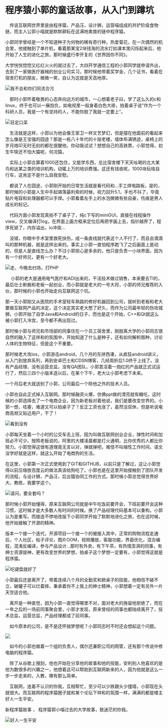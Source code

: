 # 程序猿小郭的童话故事，从入门到蹲坑

　传说互联网世界里是由程序猿，产品汪，设计狮，运营喵组成的共铲阶级食物链，而主人公郭小喵就是默默耕耘在这满地禽兽的链中程序猿。

   小郭同学曾经是一个不知道种子为何物的稀有奇行种，热爱菊花，在一次偶然的机会里，他接触到了单片机，看着那某宝2块钱淘的流水灯如课本里闪烁起来后，他开始了人生的进化之旅，那时候盛行李开复的《世界因你不同》。

   大学恍恍惚惚又红红火火的就过去了，大四开学通信工程的小郭同学就申请外出，去到了一家做医疗器械的创业公司实习，那时候他带着奖学金，几个证书，看着在宿舍打机的朋友，微微一笑，自认为这就是天高地厚。

![我不会和你们同流合污](https://upload-images.jianshu.io/upload_images/3673902-5b0d9c3e7320d424.png?imageMogr2/auto-orient/strip%7CimageView2/2/w/246)

　那时小郭怀着敬畏的心态奔向远方的城市，一心想着老子曰，学了这么久的c和linux，终于也可以一展抱负，如电视里一般身着白色大褂，拍着桌子说“作为一个科研人员，我是一个有坚持的人，不能你脱了我就一定要上”。

![目定口呆](https://upload-images.jianshu.io/upload_images/3673902-97116a5dce4e4591.png?imageMogr2/auto-orient/strip%7CimageView2/2/w/200)

　生活就是这样，小郭以为他会像王家卫一样文艺梦幻，但是摆在他面前的看起来怎么像是王宝强的囧途？那是一栋八十年代的十层老楼，墙体布满锈迹，桌椅上的岁月烙印无时无刻的都在提醒他，你动我试试？想想自己的高铁票，小郭觉得，初生牛犊还不怕大猫呢，何况猿。

　实际上小郭合算着1000还包住，又能学东西，总比宿舍楼下天天吆喝的北大某鸟和达某之类的培训机构，动辄上万的培训费强。这还有钱收呢，1000块玩啥自行车，这肯定不是什么自我安慰。

　都说了人在囧途，小郭刚开始的日常生活就是看代码和…手工焊电路板，是的，那时候的小郭是人生中手起锡落最利索的时候，视力回升5.1，手也不抖了，毕竟贴片电容和处理器都可以手焊。小郭看着左手上的水泡微微有些自豪，伤痕是男人成长的标记。

　代码方面小郭发现真拍不了桌子了，纯c下写的miniGUI，直接在线程操作view，交叉编译打log，在界面上画方框来定位后再把字画上去，指针越界了，程序死锁了，内存溢出，io冲突…

　没错，你眼中手术室里救死扶伤，成一条直线就代表这个人不行了，而且会滴滴叫的那种机器，就是这样出来的。事实上小郭一直怕程序跑飞了之后画面上是动的，但是人是直线怎么办？不过小郭担心是多余的，他只是负责一小块界面，因为有一个好师兄，更有一个好老大。

![走，今晚去扫场，打PHP](https://upload-images.jianshu.io/upload_images/3673902-650f197a5d1c22a1.png?imageMogr2/auto-orient/strip%7CimageView2/2/w/277)

　 小郭的老大是通用电气医疗和ADI出来的，干活技术做过销售，本来要去TI的，最后壮士断腕和老板一起创业，而小郭就是老大的一号大将，小郭的师兄推荐的入伙，那时候的小郭也开始走向互联网这个坑。

   那一天小郭刚又从医院的手术室轻车熟路的修好机器回到公司，就听到老板和老大要做互联网产品的决定，这个决定其实老大憋了好久，而作为公司最年轻的伪攻城狮，小郭开始了自学Java和Android的日子，而也是这个开始，C++和Qt就这么被小郭打入冷宫，至今都不再出现过。

  那时候小郭与师兄和市场部的同事住在一个员工宿舍里，刚脱离大学的小郭同志很自然的融入了这祥和的氛围中，开始知道了什么是种子，还有如何解析图种，讨论人体的生物特征，但是这个不重要。

  那时候老大攻ios，小郭游击android，几个月的东拼西凑，从疯狂android讲义，从入门到放弃系列，再到安卓巴士和CDSN博客，几经周折后1.0终于上线了。没有产品经理，没有运营总监，没有QA团队，小郭意淫着一炮红的产品就正式试运行了，然后三四个小版本迭以后，在某个下午，老大让小郭考虑下未来。

  一个月后老大就送别了小郭，公司最后一个除他之外的技术人员。

   小郭也自此正式掉入互联网。那时候融资火爆，仿佛ppt做的漂亮就有糖吃，这时候的小郭选择去了一个电商企业，因为新老板对着他说，我们是要改变世界的。小郭一想，哇塞，难道又可以拍桌子了？反正工资也涨了，虽然没双休，但是听说电商高频又贴近用户，干了！

![看到没有](https://upload-images.jianshu.io/upload_images/3673902-e883f2e95ee74066.png?imageMogr2/auto-orient/strip%7CimageView2/2/w/151)

   小郭每天坐着一个小时的公交车去上班，因为叫做互联网创业企业，弹性时间和加班必不可少。按照老板说的，阿里的大楼凌晨都是灯火通明，比你优秀的人都比你努力。小郭觉得这很有道理竟无言以对，弹就弹吧，难怪不叫缩性工作时间，语文没学好就是这样，就这么开始了电商狗的生活。

   在这里，小郭第一次正式使用到了GIT和GITHUB，以前只是了解过，这让小郭觉得以前压缩放百度云的做法真该给狗吃了。小郭也是在这里开始接触到了团队开发的流程，与设计狮，产品汪，后台猿协同工作的方式。那时候小郭总觉得世界好大，教练，我要学这个。

![请问，要全套吗？](https://upload-images.jianshu.io/upload_images/3673902-b09c974a8e81d711.jpg?imageMogr2/auto-orient/strip%7CimageView2/2/w/200)

  那时候小郭开始懂得，原来互联网公司就是中午吃饭前要开会，下班前要开会这种习惯，这时候才是大多数人有时间的时候。换了产品经理代码基本可以重构，小郭认为是重写。而接连不停地改版下小郭同学开始了默默地进化之旅，也在这时候，他开始接触了开源的精神。

  版本一个接一个迭代，开源项目一个接一个的被接入其中，正常的购物流程走通后，个人社区，帖子评论，图片OOM，视频播放，客服功能，界面优化，混合编程，混淆反编译，参与产品设计…那时有外卖，有下午茶，有热情澎湃的同事，有绅士资源提神，更有改变世界的梦想，拍桌子这个梦想一定要有，小郭觉得这就是程序猿。

![吃键盘就好了](https://upload-images.jianshu.io/upload_images/3673902-b4d24d700ba818b2.png?imageMogr2/auto-orient/strip%7CimageView2/2/w/433)

  小郭最后还是离开了，带着连续八个月的全勤奖和掀桌子的技能，他相信不破不立，破罐子可以烂着摔，秉承着你不上我上的绅士精神，小郭想着一定有另外一片天空适合他。

　离开是一种直觉，因为小郭一直觉得哪里不对，面对老大的挽留他拒绝了，而在一年之后的一场前同事聚会里，小郭才发现，原来曾经的同事也都陆续离开了，技术总监，运营总监，产品经理都成了前同事。

　如今原本的公司，是不是还怀揣梦想呢？小郭同志时不时还会想起这个问题。

![](https://upload-images.jianshu.io/upload_images/3673902-8c0510a9b9cf4ab7.png?imageMogr2/auto-orient/strip%7CimageView2/2/w/192)

　如今的小郭也做着一个组的负责人，偶尔还兼职公司的网管，还有那个传说中修电脑的程序猿。

　除了从谷歌上搜刮，他也开始在分享他的故事和他的技能，安利别人他喜欢的是他为数很多的兴趣之一，他想着这可以帮助到互联网新来的人，因为他就是这么一步一步走来的，入教，哪有那么简单。

　互联网，连着不认识的你我，互相帮忙，至少可以少跌跟头少撞墙，小郭现在头就很大。而互联网的程序猿圈子就和某个论坛下祥和的氛围一样，满满的都是楼主好人一生平安。

新程序猿故事 ， 程序猿郭小喵过去的大学故事，致迷茫的你我。

![好人一生平安](https://upload-images.jianshu.io/upload_images/3673902-de54a21752657b02.png?imageMogr2/auto-orient/strip%7CimageView2/2/w/251)
